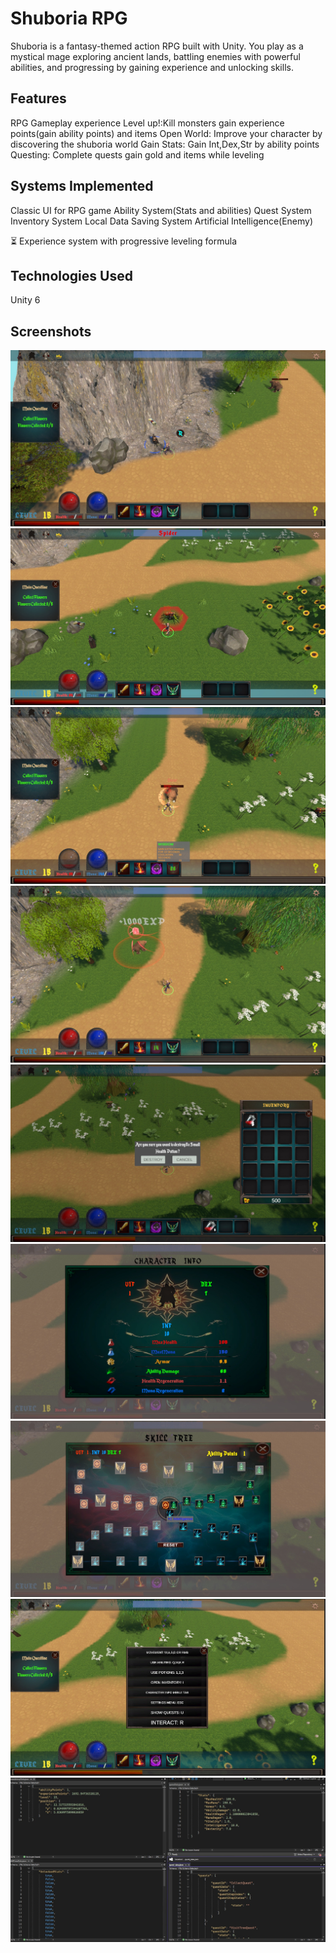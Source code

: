 # Shuboria RPG
Shuboria is a fantasy-themed action RPG built with Unity. You play as a mystical mage exploring ancient lands, battling enemies with powerful abilities, and progressing by gaining experience and unlocking skills.

## Features

RPG Gameplay experience
Level up!:Kill monsters gain experience points(gain ability points) and items
Open World: Improve your character by discovering the shuboria world
Gain Stats: Gain Int,Dex,Str by ability points
Questing: Complete quests gain gold and items while leveling

## Systems Implemented

Classic UI for RPG game
Ability System(Stats and abilities)
Quest System
Inventory System
Local Data Saving System
Artificial Intelligence(Enemy)


⏳ Experience system with progressive leveling formula
## Technologies Used
Unity 6



## Screenshots
![Gameplay Screenshot](Screenshots/Shurpgscreenshot1.jpeg)
![Gameplay Screenshot](Screenshots/Shurpgscreenshot2.jpeg)
![Gameplay Screenshot](Screenshots/Shurpgscreenshot3.jpeg)
![Gameplay Screenshot](Screenshots/Shurpgscreenshot4.jpeg)
![Gameplay Screenshot](Screenshots/Shurpgscreenshot6.jpeg)
![Gameplay Screenshot](Screenshots/Shurpgscreenshot7.jpeg)
![Gameplay Screenshot](Screenshots/Shurpgscreenshot8.jpeg)
![Gameplay Screenshot](Screenshots/Shurpgscreenshot9.jpeg)
![Gameplay Screenshot](Screenshots/Shurpgscreenshot10.jpeg)
